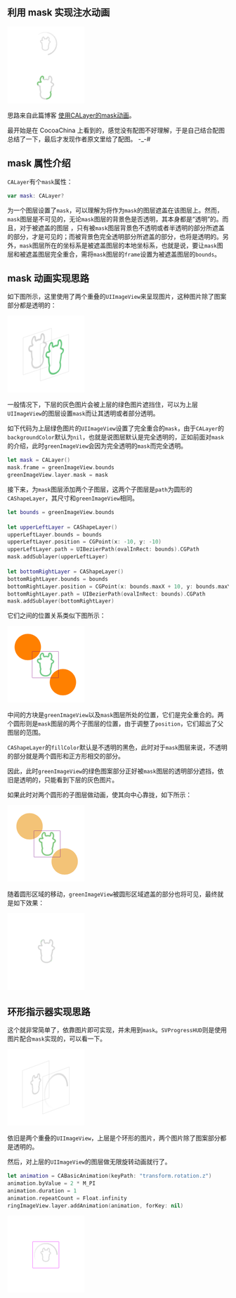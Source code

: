 ## 利用 mask 实现注水动画

![](./Screenshot/commtonFinal.gif)

思路来自此篇博客 [使用CALayer的mask动画](http://wuwen1030.github.io/blog/2014/11/17/shi-yong-calayerde-maskdong-hua/)。

最开始是在 CocoaChina 上看到的，感觉没有配图不好理解，于是自己结合配图总结了一下，最后才发现作者原文里给了配图。 -_-#

## mask 属性介绍

`CALayer`有个`mask`属性：

```swift
var mask: CALayer?
```

为一个图层设置了`mask`，可以理解为将作为`mask`的图层遮盖在该图层上。然而，`mask`图层是不可见的，无论`mask`图层的背景色是否透明，其本身都是“透明”的。而且，对于被遮盖的图层 ，只有被`mask`图层背景色不透明或者半透明的部分所遮盖的部分，才是可见的；而被背景色完全透明部分所遮盖的部分，也将是透明的。另外，`mask`图层所在的坐标系是被遮盖图层的本地坐标系，也就是说，要让`mask`图层和被遮盖图层完全重合，需将`mask`图层的`frame`设置为被遮盖图层的`bounds`。

## mask 动画实现思路

如下图所示，这里使用了两个重叠的`UIImageView`来呈现图片，这种图片除了图案部分都是透明的：

![](./Screenshot/hierarchy1.png)

一般情况下，下层的灰色图片会被上层的绿色图片遮挡住，可以为上层`UIImageView`的图层设置`mask`而让其透明或者部分透明。

如下代码为上层绿色图片的`UIImageView`设置了完全重合的`mask`，由于`CALayer`的`backgroundColor`默认为`nil`，也就是说图层默认是完全透明的，正如前面对`mask`的介绍，此时`greenImageView`会因为完全透明的`mask`而完全透明。

```swift
let mask = CALayer()
mask.frame = greenImageView.bounds
greenImageView.layer.mask = mask
```

接下来，为`mask`图层添加两个子图层，这两个子图层是`path`为圆形的`CAShapeLayer`，其尺寸和`greenImageView`相同。

```swift
let bounds = greenImageView.bounds

let upperLeftLayer = CAShapeLayer()
upperLeftLayer.bounds = bounds
upperLeftLayer.position = CGPoint(x: -10, y: -10)
upperLeftLayer.path = UIBezierPath(ovalInRect: bounds).CGPath
mask.addSublayer(upperLeftLayer)

let bottomRightLayer = CAShapeLayer()
bottomRightLayer.bounds = bounds
bottomRightLayer.position = CGPoint(x: bounds.maxX + 10, y: bounds.maxY + 10)
bottomRightLayer.path = UIBezierPath(ovalInRect: bounds).CGPath
mask.addSublayer(bottomRightLayer)
```

它们之间的位置关系类似下图所示：

![](./Screenshot/mask.png)

中间的方块是`greenImageView`以及`mask`图层所处的位置，它们是完全重合的。两个圆形则是`mask`图层的两个子图层的位置，由于调整了`position`，它们超出了父图层的范围。

`CAShapeLayer`的`fillColor`默认是不透明的黑色，此时对于`mask`图层来说，不透明的部分就是两个圆形和正方形相交的部分。

因此，此时`greenImageView`的绿色图案部分正好被`mask`图层的透明部分遮挡，依旧是透明的，只能看到下层的灰色图片。

如果此时对两个圆形的子图层做动画，使其向中心靠拢，如下所示：

![](./Screenshot/maskAnimation.gif)

随着圆形区域的移动，`greenImageView`被圆形区域遮盖的部分也将可见，最终就是如下效果：

![](./Screenshot/maskFinal.gif)

## 环形指示器实现思路

这个就非常简单了，依靠图片即可实现，并未用到`mask`。`SVProgressHUD`则是使用图片配合`mask`实现的，可以看一下。

![](./Screenshot/hierarchy2.png)

依旧是两个重叠的`UIImageView`，上层是个环形的图片，两个图片除了图案部分都是透明的。

然后，对上层的`UIImageView`的图层做无限旋转动画就行了。

```swift
let animation = CABasicAnimation(keyPath: "transform.rotation.z")
animation.byValue = 2 * M_PI
animation.duration = 1
animation.repeatCount = Float.infinity
ringImageView.layer.addAnimation(animation, forKey: nil)
```

![](./Screenshot/ringIndicator.gif)

